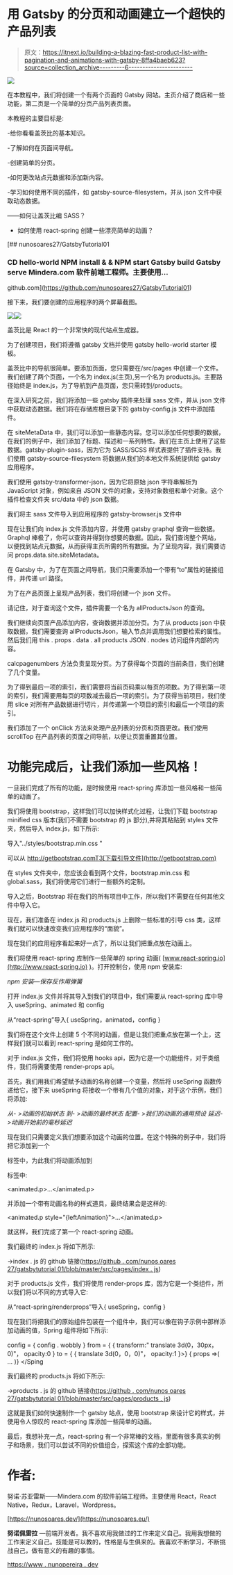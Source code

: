 # 用 Gatsby 的分页和动画建立一个超快的产品列表

> 原文：<https://itnext.io/building-a-blazing-fast-product-list-with-pagination-and-animations-with-gatsby-8ffa4baeb623?source=collection_archive---------6----------------------->

![](img/c8bbf8fd985736dbaf76321f9a57c30c.png)

在本教程中，我们将创建一个有两个页面的 Gatsby 网站。主页介绍了商店和一些功能，第二页是一个简单的分页产品列表页面。

本教程的主要目标是:

-给你看看盖茨比的基本知识。

-了解如何在页面间导航。

-创建简单的分页。

-如何更改站点元数据和添加新内容。

-学习如何使用不同的插件，如 gatsby-source-filesystem，并从 json 文件中获取动态数据。

——如何让盖茨比编 SASS？

*   如何使用 react-spring 创建一些漂亮简单的动画？

[](https://github.com/nunosoares27/GatsbyTutorial01) [## nunosoares27/GatsbyTutorial01

### CD hello-world NPM install & & NPM start Gatsby build Gatsby serve Mindera.com 软件前端工程师。主要使用…

github.com](https://github.com/nunosoares27/GatsbyTutorial01) 

接下来，我们要创建的应用程序的两个屏幕截图。

![](img/beeade1ae2d42eaa993636f7a2c0747c.png)![](img/62011bc1f2491886f2ffbe1b5bc2e110.png)

盖茨比是 React 的一个非常快的现代站点生成器。

为了创建项目，我们将遵循 gatsby 文档并使用 gatsby hello-world starter 模板。

盖茨比中的导航很简单。要添加页面，您只需要在/src/pages 中创建一个文件。我们创建了两个页面，一个名为 index.js(主页),另一个名为 products.js。主要路径始终是 index.js，为了导航到产品页面，您只需转到/products。

在深入研究之前，我们将添加一些 gatsby 插件来处理 sass 文件，并从 json 文件中获取动态数据。我们将在存储库根目录下的 gatsby-config.js 文件中添加插件。

在 siteMetaData 中，我们可以添加一些静态内容。您可以添加任何想要的数据，在我们的例子中，我们添加了标题、描述和一系列特性。我们在主页上使用了这些数据。gatsby-plugin-sass，因为它为 SASS/SCSS 样式表提供了插件支持。我们使用 gatsby-source-filesystem 将数据从我们的本地文件系统提供给 gatsby 应用程序。

我们使用 gatsby-transformer-json，因为它将原始 json 字符串解析为 JavaScript 对象，例如来自 JSON 文件的对象，支持对象数组和单个对象。这个插件检查文件夹 src/data 中的 json 数据。

我们将主 sass 文件导入到应用程序的 gatsby-browser.js 文件中

现在让我们向 index.js 文件添加内容，并使用 gatsby graphql 查询一些数据。Graphql 棒极了，你可以查询并得到你想要的数据。因此，我们查询整个网站，以便找到站点元数据，从而获得主页所需的所有数据。为了呈现内容，我们需要访问 props.data.site.siteMetadata。

在 Gatsby 中，为了在页面之间导航，我们只需要添加一个带有“to”属性的链接组件，并传递 url 路径。

为了在产品页面上呈现产品列表，我们将创建一个 json 文件。

请记住，对于查询这个文件，插件需要一个名为 allProductsJson 的查询。

我们继续向页面产品添加内容，查询数据并添加分页。为了从 products json 中获取数据，我们需要查询 allProductsJson，输入节点并调用我们想要检索的属性。然后我们用 this . props . data . all products JSON . nodes 访问组件内部的内容。

calcpagenumbers 方法负责呈现分页。为了获得每个页面的当前条目，我们创建了几个变量。

为了得到最后一项的索引，我们需要将当前页码乘以每页的项数。为了得到第一项的索引，我们需要用每页的项数减去最后一项的索引。为了获得当前项目，我们使用 slice 对所有产品数据进行切片，并传递第一个项目的索引和最后一个项目的索引。

我们添加了一个 onClick 方法来处理产品列表的分页和页面更改。我们使用 scrollTop 在产品列表的页面之间导航，以便让页面重置其位置。

# 功能完成后，让我们添加一些风格！

一旦我们完成了所有的功能，是时候使用 react-spring 库添加一些风格和一些简单的动画了。

我们将使用 bootstrap，这样我们可以加快样式化过程，让我们下载 bootstrap minified css 版本(我们不需要 bootstrap 的 js 部分),并将其粘贴到 styles 文件夹，然后导入 index.js，如下所示:

导入"../styles/bootstrap.min.css "

可以从 http://getbootstrap.comT3[下载引导文件](http://getbootstrap.com)

在 styles 文件夹中，您应该会看到两个文件，bootstrap.min.css 和 global.sass，我们将使用它们进行一些额外的定制。

导入之后，Bootstrap 将在我们的所有项目中工作，所以我们不需要在任何其他文件中导入它。

现在，我们准备在 index.js 和 products.js 上删除一些标准的引导 css 类，这样我们就可以快速改变我们应用程序的“面貌”。

现在我们的应用程序看起来好一点了，所以让我们把重点放在动画上。

我们将使用 react-spring 库制作一些简单的 spring 动画( [www.react-spring.io](http://www.react-spring.io) )。打开控制台，使用 npm 安装库:

*npm 安装—保存反作用弹簧*

打开 index.js 文件并将其导入到我们的项目中，我们需要从 react-spring 库中导入 useSpring、animated 和 config

从“react-spring”导入{ useSpring，animated，config }

我们将在这个文件上创建 5 个不同的动画，但是让我们把重点放在第一个上，这样我们就可以看到 react-spring 是如何工作的。

对于 index.js 文件，我们将使用 hooks api，因为它是一个功能组件，对于类组件，我们将需要使用 render-props api。

首先，我们用我们希望赋予动画的名称创建一个变量，然后将 useSpring 函数传递给它，接下来 useSpring 将接收一个带有几个值的对象，对于这个示例，我们将添加:

*从- >动画的初始状态
到- >动画的最终状态
配置- >我们的动画的通用预设
延迟- >动画开始前的毫秒延迟*

现在我们只需要定义我们想要添加这个动画的位置。在这个特殊的例子中，我们将把它添加到一个

标签中，为此我们将动画添加到

标签中:

<animated.p>…</animated.p>

并添加一个带有动画名称的样式道具，最终结果会是这样的:

<animated.p style="{leftAnimation}">…</animated.p>

就这样，我们完成了第一个 react-spring 动画。

我们最终的 index.js 将如下所示:

→index . js 的 github 链接([https://github . com/nunos oares 27/gatsbytutorial 01/blob/master/src/pages/index . js](https://github.com/nunosoares27/GatsbyTutorial01/blob/master/src/pages/index.js))

对于 products.js 文件，我们将使用 render-props 库，因为它是一个类组件，所以我们将以不同的方式导入它:

从“react-spring/renderprops”导入{ useSpring，config }

现在我们将把我们的原始组件包装在一个<spring>组件中，我们可以像在钩子示例中那样添加动画的值，Spring 组件将如下所示:</spring>

<spring>config = { config . wobbly }
from = { {
transform:" translate 3d(0，30px，0)"，
opacity:0
}
to = { {
translate 3d(0，0，0)"，
opacity:1
}>}
{ props =>(
…
)}
</Sping</spring>

我们最终的 products.js 将如下所示:

→products . js 的 github 链接([https://github . com/nunos oares 27/gatsbytutorial 01/blob/master/src/pages/products . js](https://github.com/nunosoares27/GatsbyTutorial01/blob/master/src/pages/products.js))

这就是我们如何快速制作一个 gatsby 站点，使用 bootstrap 来设计它的样式，并使用令人惊叹的 react-spring 库添加一些简单的动画。

最后，我想补充一点，react-spring 有一个非常棒的文档，里面有很多真实的例子和场景，我们可以尝试不同的价值组合，探索这个库的全部功能。

# 作者:

努诺·苏亚雷斯——Mindera.com 的软件前端工程师。主要使用 React，React Native，Redux，Laravel，Wordpress。

[https://nunosoares.dev/](https://nunosoares.eu/)

**努诺佩雷拉** —前端开发者。我不喜欢用我做过的工作来定义自己。我用我想做的工作来定义自己。技能是可以教的，性格是与生俱来的。我喜欢不断学习，不断挑战自己，做有意义的有趣的事情。

[https://www . nunopereira . dev](https://www.nunopereira.dev/)